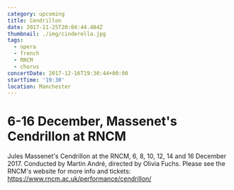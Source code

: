 ```yaml
---
category: upcoming
title: Cendrillon
date: 2017-11-25T20:04:44.484Z
thumbnail: ./img/cinderella.jpg
tags:
  - opera
  - french
  - RNCM
  - chorus
concertDate: 2017-12-16T19:30:44+00:00
startTime: '19:30'
location: Manchester
---
```

# 6-16 December, Massenet's Cendrillon at RNCM

Jules Massenet's Cendrillon at the RNCM, 6, 8, 10, 12, 14 and 16 December 2017. Conducted by Martin André, directed by Olivia Fuchs. Please see the RNCM's website for more info and tickets: <https://www.rncm.ac.uk/performance/cendrillon/>
